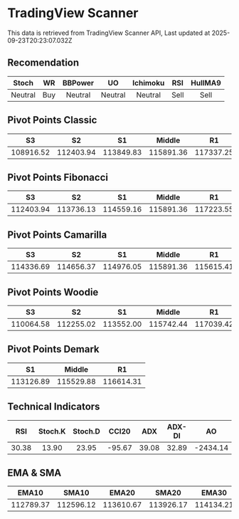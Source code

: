 # TradingView Scanner
This data is retrieved from TradingView Scanner API, Last updated at 2025-09-23T20:23:07.032Z

## Recomendation
| Stoch | WR | BBPower | UO | Ichimoku | RSI | HullMA9 |
| :---: | :---: | :---: | :---: | :---: | :---: | :---: |
| Neutral | Buy | Neutral | Neutral | Neutral | Sell | Sell |

## Pivot Points Classic
| S3 | S2 | S1 | Middle | R1 | R2 | R3 |
| :---: | :---: | :---: | :---: | :---: | :---: | :---: |
| 108916.52 | 112403.94 | 113849.83 | 115891.36 | 117337.25 | 119378.78 | 122866.20 |

## Pivot Points Fibonacci
| S3 | S2 | S1 | Middle | R1 | R2 | R3 |
| :---: | :---: | :---: | :---: | :---: | :---: | :---: |
| 112403.94 | 113736.13 | 114559.16 | 115891.36 | 117223.55 | 118046.58 | 119378.78 |

## Pivot Points Camarilla
| S3 | S2 | S1 | Middle | R1 | R2 | R3 |
| :---: | :---: | :---: | :---: | :---: | :---: | :---: |
| 114336.69 | 114656.37 | 114976.05 | 115891.36 | 115615.41 | 115935.09 | 116254.77 |

## Pivot Points Woodie
| S3 | S2 | S1 | Middle | R1 | R2 | R3 |
| :---: | :---: | :---: | :---: | :---: | :---: | :---: |
| 110064.58 | 112255.02 | 113552.00 | 115742.44 | 117039.42 | 119229.86 | 120526.84 |

## Pivot Points Demark
| S1 | Middle | R1 |
| :---: | :---: | :---: |
| 113126.89 | 115529.88 | 116614.31 |

## Technical Indicators
| RSI | Stoch.K | Stoch.D | CCI20 | ADX | ADX-DI | AO | Mom | MACD | MACD | W.R | HullMA9 |
| :---: | :---: | :---: | :---: | :---: | :---: | :---: | :---: | :---: | :---: | :---: | :---: |
| 30.38 | 13.90 | 23.95 | -95.67 | 39.08 | 32.89 | -2434.14 | -755.92 | -983.93 | -834.03 | -94.03 | 112251.56 |

## EMA & SMA
| EMA10 | SMA10 | EMA20 | SMA20 | EMA30 | SMA30 | EMA50 | SMA50 | EMA100 | SMA100 | EMA200 | SMA200 |
| :---: | :---: | :---: | :---: | :---: | :---: | :---: | :---: | :---: | :---: | :---: | :---: |
| 112789.37 | 112596.12 | 113610.67 | 113926.17 | 114134.21 | 114643.58 | 114548.38 | 115364.73 | 114390.08 | 114640.22 | 114064.80 | 112968.29 |